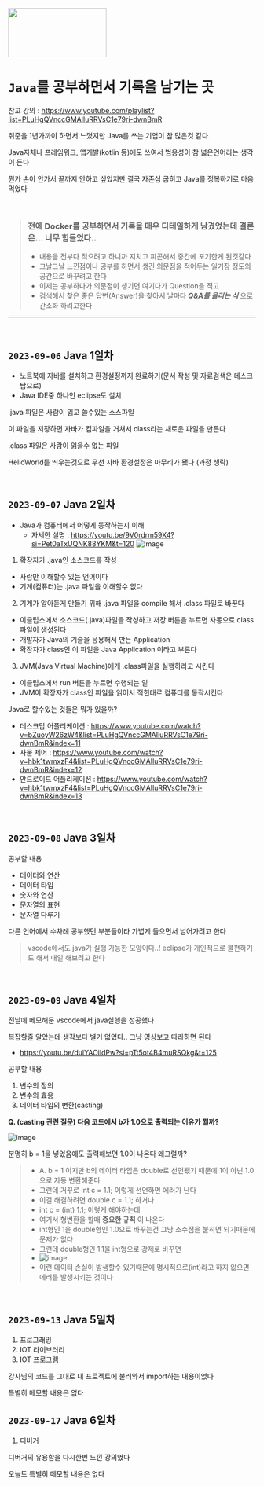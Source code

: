 <img src="https://venturebeat.com/wp-content/uploads/2015/12/oracle-java-e1450723340931.jpg?w=1200&strip=all" width="200" height="100">



# `Java`를 공부하면서 기록을 남기는 곳

참고 강의 : https://www.youtube.com/playlist?list=PLuHgQVnccGMAIluRRVsC1e79ri-dwnBmR

취준을 1년가까이 하면서 느꼈지만 Java를 쓰는 기업이 참 많은것 같다

Java자체나 프레임워크, 앱개발(kotlin 등)에도 쓰여서 범용성이 참 넓은언어라는 생각이 든다

뭔가 손이 안가서 끝까지 안하고 싶었지만 결국 자존심 굽히고 Java를 정복하기로 마음먹었다

<br>

>### 전에 Docker를 공부하면서 기록을 매우 디테일하게 남겼었는데 결론은... 너무 힘들었다..
>- 내용을 전부다 적으려고 하니까 지치고 피곤해서 중간에 포기한게 된것같다
>- 그날그날 느낀점이나 공부를 하면서 생긴 의문점을 적어두는 일기장 정도의 공간으로 바꾸려고 한다
>- 이제는 공부하다가 의문점이 생기면 여기다가 Question을 적고
>- 검색해서 찾은 좋은 답변(Answer)을 찾아서 날마다 ___Q&A를 올리는 식___ 으로 간소화 하려고한다

<hr><br>

## `2023-09-06` Java 1일차
- 노트북에 자바를 설치하고 환경설정까지 완료하기(문서 작성 및 자료검색은 데스크탑으로)
- Java IDE중 하나인 eclipse도 설치

.java 파일은 사람이 읽고 쓸수있는 소스파일

이 파일을 저장하면 자바가 컴파일을 거쳐서 class라는 새로운 파일을 만든다

.class 파일은 사람이 읽을수 없는 파일

HelloWorld를 띄우는것으로 우선 자바 환경설정은 마무리가 됐다 (과정 생략)

<br>

## `2023-09-07` Java 2일차
- Java가 컴퓨터에서 어떻게 동작하는지 이해
  - 자세한 설명 : https://youtu.be/9V0rdrm59X4?si=Pet0aTxUQNK88YKM&t=120
![image](https://github.com/sonkeehoon/Java/assets/81700507/f3dc0d98-eb11-4b63-a535-c8bc3c50a886)

1. 확장자가 .java인 소스코드를 작성
  - 사람만 이해할수 있는 언어이다
  - 기계(컴퓨터)는 .java 파일을 이해할수 없다
2. 기계가 알아듣게 만들기 위해 .java 파일을 compile 해서 .class 파일로 바꾼다
- 이클립스에서 소스코드(.java)파일을 작성하고 저장 버튼을 누르면 자동으로 class파일이 생성된다
- 개발자가 Java의 기술을 응용해서 만든 Application
- 확장자가 class인 이 파일을 Java Application 이라고 부른다
3. JVM(Java Virtual Machine)에게 .class파일을 실행하라고 시킨다
- 이클립스에서 run 버튼을 누르면 수행되는 일
- JVM이 확장자가 class인 파일을 읽어서 적힌대로 컴퓨터를 동작시킨다

Java로 할수있는 것들은 뭐가 있을까?
- 데스크탑 어플리케이션 : https://www.youtube.com/watch?v=bZuoyW26zW4&list=PLuHgQVnccGMAIluRRVsC1e79ri-dwnBmR&index=11
- 사물 제어 : https://www.youtube.com/watch?v=hbk1twmxzF4&list=PLuHgQVnccGMAIluRRVsC1e79ri-dwnBmR&index=12
- 안드로이드 어플리케이션 : https://www.youtube.com/watch?v=hbk1twmxzF4&list=PLuHgQVnccGMAIluRRVsC1e79ri-dwnBmR&index=13

<br>

## `2023-09-08` Java 3일차
공부할 내용
- 데이터와 연산
- 데이터 타입
- 숫자와 연산
- 문자열의 표현
- 문자열 다루기

다른 언어에서 수차례 공부했던 부분들이라 가볍게 들으면서 넘어가려고 한다

> vscode에서도 java가 실행 가능한 모양이다..! eclipse가 개인적으로 불편하기도 해서 내일 해보려고 한다

<br>

## `2023-09-09` Java 4일차
전날에 메모해둔 vscode에서 java실행을 성공했다

복잡할줄 알았는데 생각보다 별거 없었다.. 그냥 영상보고 따라하면 된다
- https://youtu.be/dulYAOildPw?si=pTt5ot4B4muRSQkg&t=125

공부할 내용
1. 변수의 정의
2. 변수의 효용
3. 데이터 타입의 변환(casting)

__Q. (casting 관련 질문) 다음 코드에서 b가 1.0으로 출력되는 이유가 뭘까?__

![image](https://github.com/sonkeehoon/Java/assets/81700507/81504c5f-2dfb-4b39-b651-ba5d2d1ff5dd)

분명히 b = 1을 넣었음에도 출력해보면 1.0이 나온다 왜그럴까?

>- A. b = 1 이지만 b의 데이터 타입은 double로 선언됐기 때문에 1이 아닌 1.0으로 자동 변환해준다
>- 그런데 거꾸로 int c = 1.1; 이렇게 선언하면 에러가 난다
>- 이걸 해결하려면 double c = 1.1; 하거나
>- int c = (int) 1.1; 이렇게 해야하는데
>- 여기서 형변환을 할때 __중요한 규칙__ 이 나온다
>- int형인 1을 double형인 1.0으로 바꾸는건 그냥 소수점을 붙히면 되기때문에 문제가 없다
>- 그런데 double형인 1.1을 int형으로 강제로 바꾸면
>- ![image](https://github.com/sonkeehoon/Java/assets/81700507/7aaff8f4-8f7c-4351-a834-6213dbce1eee)
>- 이런 데이터 손실이 발생할수 있기때문에 명시적으로(int)라고 하지 않으면 에러를 발생시키는 것이다

<br>

## `2023-09-13` Java 5일차

1. 프로그래밍
2. IOT 라이브러리
3. IOT 프로그램
   
강사님의 코드를 그대로 내 프로젝트에 불러와서 import하는 내용이었다

특별히 메모할 내용은 없다

## `2023-09-17` Java 6일차

1. 디버거

디버거의 유용함을 다시한번 느낀 강의였다

오늘도 특별히 메모할 내용은 없다

<br>
















